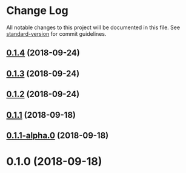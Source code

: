 # Change Log

All notable changes to this project will be documented in this file. See [standard-version](https://github.com/conventional-changelog/standard-version) for commit guidelines.

<a name="0.1.4"></a>
## [0.1.4](https://github.com/youngboo/team-module-demo1/compare/v0.1.3...v0.1.4) (2018-09-24)



<a name="0.1.3"></a>
## [0.1.3](https://github.com/youngboo/team-module-demo1/compare/v0.1.2...v0.1.3) (2018-09-24)



<a name="0.1.2"></a>
## [0.1.2](https://github.com/youngboo/team-module-demo1/compare/v0.1.1...v0.1.2) (2018-09-24)



<a name="0.1.1"></a>
## [0.1.1](https://github.com/youngboo/team-module-demo1/compare/v0.1.1-alpha.1...v0.1.1) (2018-09-18)



<a name="0.1.1-alpha.0"></a>
## [0.1.1-alpha.0](https://github.com/youngboo/team-module-demo1/compare/v0.1.0...v0.1.1-alpha.0) (2018-09-18)



<a name="0.1.0"></a>
# 0.1.0 (2018-09-18)
